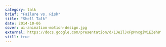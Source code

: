 ```yaml
---
category: talk
brief: "Failure vs. Risk"
title: "Shell Talk"
date: 2014-10-06
cover: ui-animation-motion-design.jpg
external: https://docs.google.com/presentation/d/1JeIlJxFpMnxgiW1EZeh8YVrzEqPtUbXRGnVjUlU1PGA/embed?start=false&loop=false&delayms=3000
still: true
---
```

